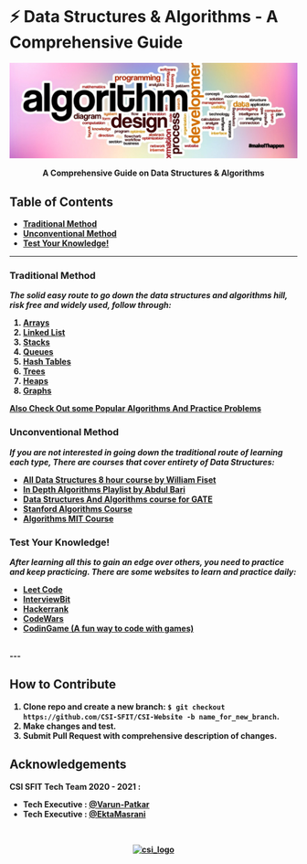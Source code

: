 
# ⚡ Data Structures & Algorithms - A Comprehensive Guide

<img src="Banner.jpeg" alt="Banner Image">

<p align="center">
<b>A Comprehensive Guide on Data Structures & Algorithms<b>
</p>

## Table of Contents
* <a href="Traditional Method">Traditional Method</a>
* <a href="Unconventional Method">Unconventional Method</a>
* <a href="Test Your Knowledge!">Test Your Knowledge!</a>

---
### <a id="Traditional Method">Traditional Method</a>
*The solid easy route to go down the data structures and algorithms hill, risk free and widely used, follow through:*
  1. [Arrays](Arrays.md)
  2. [Linked List](LinkedList.md)
  3. [Stacks](Stack.md)
  4. [Queues](Queue.md)
  5. [Hash Tables](HashTable.md)
  6. [Trees](Tree.md)
  7. [Heaps](Heap.md)
  8. [Graphs](Graph.md)

[Also Check Out some Popular Algorithms And Practice Problems](Algorithm.md)

### <a id="Unconventional Method">Unconventional Method</a>
*If you are not interested in going down the traditional route of learning each type, There are courses that cover entirety of Data Structures:*

- [All Data Structures 8 hour course by William Fiset](https://youtu.be/RBSGKlAvoiM)
- [In Depth Algorithms Playlist by Abdul Bari](https://www.youtube.com/playlist?list=PLDN4rrl48XKpZkf03iYFl-O29szjTrs_O)
- [Data Structures And Algorithms course for GATE](https://www.youtube.com/playlist?list=PLEVDNf7p-wYyh712BgmW9UGrAc88bl3OF)
- [Stanford Algorithms Course](https://www.youtube.com/playlist?list=PLXFMmlk03Dt7Q0xr1PIAriY5623cKiH7V)
- [Algorithms MIT Course](https://www.youtube.com/playlist?list=PLUl4u3cNGP61Oq3tWYp6V_F-5jb5L2iHb)

### <a id="Test Your Knowledge!">Test Your Knowledge!</a>
*After learning all this to gain an edge over others, you need to practice and keep practicing. There are some websites to learn and practice daily:*

- [Leet Code](https://leetcode.com/)
- [InterviewBit](https://www.interviewbit.com/)
- [Hackerrank](https://www.hackerrank.com/)
- [CodeWars](https://www.codewars.com/)
- [CodinGame (A fun way to code with games)](https://www.codingame.com/start)
<br>
---

**How to Contribute**
---
1. Clone repo and create a new branch: `$ git checkout https://github.com/CSI-SFIT/CSI-Website -b name_for_new_branch`.
2. Make changes and test.
3. Submit Pull Request with comprehensive description of changes.

**Acknowledgements**
---

**CSI SFIT Tech Team 2020 - 2021 :**
+ Tech Executive : [@Varun-Patkar](https://github.com/Varun-Patkar)
+ Tech Executive : [@EktaMasrani](https://github.com/ekta18)

<br>
<p align="center">
  <a href="https://www.csi.sfit.ac.in/">
    <img src="https://www.csi.sfit.ac.in/logo.png"
         alt="csi_logo" width="300" height="200">
  </a>
</p>
